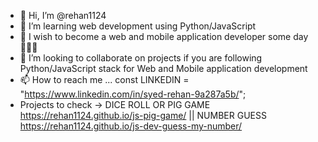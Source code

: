 - 👋 Hi, I’m @rehan1124
- 👀 I’m learning web development using Python/JavaScript
- 🌱 I wish to become a web and mobile application developer some day 👩‍💻📱
- 💞️ I’m looking to collaborate on projects if you are following Python/JavaScript stack for Web and Mobile application development
- 📫 How to reach me ... const LINKEDIN = "https://www.linkedin.com/in/syed-rehan-9a287a5b/";
- Projects to check -> DICE ROLL OR PIG GAME https://rehan1124.github.io/js-pig-game/ || NUMBER GUESS https://rehan1124.github.io/js-dev-guess-my-number/

<!---
rehan1124/rehan1124 is a ✨ special ✨ repository because its `README.md` (this file) appears on your GitHub profile.
You can click the Preview link to take a look at your changes.
--->
